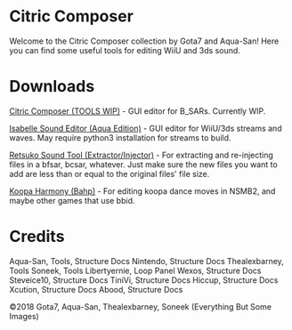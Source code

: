 # Citric Composer
Welcome to the Citric Composer collection by Gota7 and Aqua-San!
Here you can find some useful tools for editing WiiU and 3ds sound.


# Downloads
[Citric Composer (TOOLS WIP)](https://github.com/Gota7/Citric-Composer/blob/master/Citric%20Composer/Citric%20Composer/bin/Release/Citric%20Composer.zip?raw=true) - GUI editor for B_SARs. Currently WIP.

[Isabelle Sound Editor (Aqua Edition)](https://github.com/Gota7/Citric-Composer/blob/master/Citric%20Composer/Citric%20Composer/bin/Release/Isabelle%20Sound%20Editor.zip?raw=true) - GUI editor for WiiU/3ds streams and waves. May require python3 installation for streams to build.

[Retsuko Sound Tool (Extractor/Injector)](https://github.com/Gota7/Citric-Composer/blob/master/Retsuko%20Sound%20Tool/Retsuko%20Sound%20Tool/bin/Debug/Retsuko%20Sound%20Tool.zip?raw=true) - For extracting and re-injecting files in a bfsar, bcsar, whatever. Just make sure the new files you want to add are less than or equal to the original files' file size.

[Koopa Harmony (Bahp)](https://github.com/Gota7/Citric-Composer/blob/master/Koopa%20Harmony/Koopa%20Harmony/bin/Debug/Koopa%20Harmony.zip?raw=true) - For editing koopa dance moves in NSMB2, and maybe other games that use bbid.

# Credits
Aqua-San, Tools, Structure Docs
Nintendo, Structure Docs
Thealexbarney, Tools
Soneek, Tools
Libertyernie, Loop Panel
Wexos, Structure Docs
Steveice10, Structure Docs
TiniVi, Structure Docs
Hiccup, Structure Docs
Xcution, Structure Docs
Abood, Structure Docs

©2018 Gota7, Aqua-San, Thealexbarney, Soneek
(Everything But Some Images)